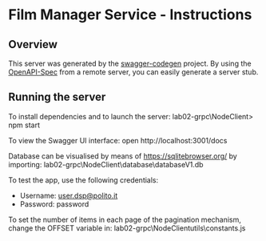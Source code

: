 # Film Manager Service - Instructions

## Overview
This server was generated by the [swagger-codegen](https://github.com/swagger-api/swagger-codegen) project.  By using the [OpenAPI-Spec](https://github.com/OAI/OpenAPI-Specification) from a remote server, you can easily generate a server stub.

## Running the server

To install dependencies and to launch the server:
lab02-grpc\NodeClient> npm start

To view the Swagger UI interface:
open http://localhost:3001/docs

Database can be visualised by means of https://sqlitebrowser.org/ by importing:
lab02-grpc\NodeClient\database\databaseV1.db

To test the app, use the following credentials:
- Username: user.dsp@polito.it
- Password: password

To set the number of items in each page of the pagination mechanism, change the OFFSET variable in:
lab02-grpc\NodeClientutils\constants.js

